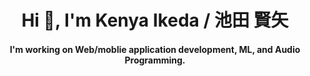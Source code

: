 <h1 align="center">Hi 👋, I'm Kenya Ikeda / 池田 賢矢</h1>
<h4 align="center">I'm working on Web/moblie application development, ML, and Audio Programming.</h3>

<!--
<h3 align="left">Connect with me:</h3>
<p align="left">
<a href="https://twitter.com/kikeda1102" target="blank"><img align="center" src="https://raw.githubusercontent.com/rahuldkjain/github-profile-readme-generator/master/src/images/icons/Social/twitter.svg" alt="kikeda1102" height="30" width="40" /></a>
</p>
-->
